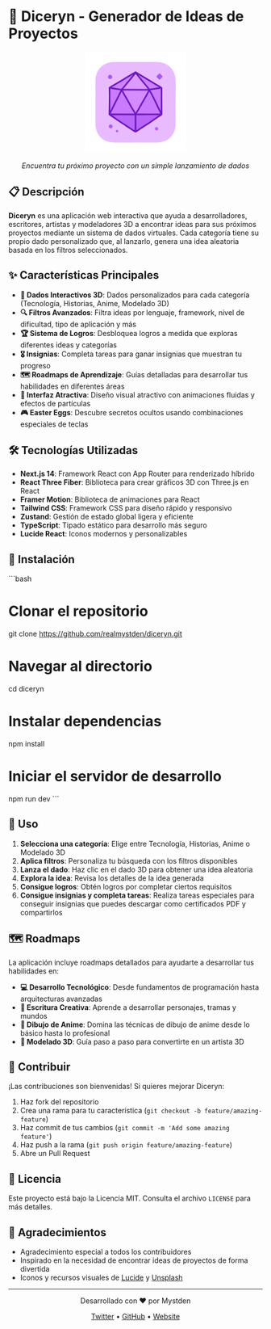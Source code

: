 # 🎲 Diceryn - Generador de Ideas de Proyectos

<div align="center">
  <img src="/public/diceryn-logo.png" alt="Diceryn Logo" width="200" />
  <p><em>Encuentra tu próximo proyecto con un simple lanzamiento de dados</em></p>
</div>

## 📋 Descripción

**Diceryn** es una aplicación web interactiva que ayuda a desarrolladores, escritores, artistas y modeladores 3D a encontrar ideas para sus próximos proyectos mediante un sistema de dados virtuales. Cada categoría tiene su propio dado personalizado que, al lanzarlo, genera una idea aleatoria basada en los filtros seleccionados.

## ✨ Características Principales

- **🎲 Dados Interactivos 3D**: Dados personalizados para cada categoría (Tecnología, Historias, Anime, Modelado 3D)
- **🔍 Filtros Avanzados**: Filtra ideas por lenguaje, framework, nivel de dificultad, tipo de aplicación y más
- **🏆 Sistema de Logros**: Desbloquea logros a medida que exploras diferentes ideas y categorías
- **🎖️ Insignias**: Completa tareas para ganar insignias que muestran tu progreso
- **🗺️ Roadmaps de Aprendizaje**: Guías detalladas para desarrollar tus habilidades en diferentes áreas
- **🌈 Interfaz Atractiva**: Diseño visual atractivo con animaciones fluidas y efectos de partículas
- **🎮 Easter Eggs**: Descubre secretos ocultos usando combinaciones especiales de teclas

## 🛠️ Tecnologías Utilizadas

- **Next.js 14**: Framework React con App Router para renderizado híbrido
- **React Three Fiber**: Biblioteca para crear gráficos 3D con Three.js en React
- **Framer Motion**: Biblioteca de animaciones para React
- **Tailwind CSS**: Framework CSS para diseño rápido y responsivo
- **Zustand**: Gestión de estado global ligera y eficiente
- **TypeScript**: Tipado estático para desarrollo más seguro
- **Lucide React**: Iconos modernos y personalizables

## 🚀 Instalación

\`\`\`bash
# Clonar el repositorio
git clone https://github.com/realmystden/diceryn.git

# Navegar al directorio
cd diceryn

# Instalar dependencias
npm install

# Iniciar el servidor de desarrollo
npm run dev
\`\`\`

## 📱 Uso

1. **Selecciona una categoría**: Elige entre Tecnología, Historias, Anime o Modelado 3D
2. **Aplica filtros**: Personaliza tu búsqueda con los filtros disponibles
3. **Lanza el dado**: Haz clic en el dado 3D para obtener una idea aleatoria
4. **Explora la idea**: Revisa los detalles de la idea generada
5. **Consigue logros**: Obtén logros por completar ciertos requisitos
6. **Consigue insignias y completa tareas**: Realiza tareas especiales para conseguir insignias que puedes descargar como certificados PDF y compartirlos

## 🗺️ Roadmaps

La aplicación incluye roadmaps detallados para ayudarte a desarrollar tus habilidades en:

- **💻 Desarrollo Tecnológico**: Desde fundamentos de programación hasta arquitecturas avanzadas
- **📝 Escritura Creativa**: Aprende a desarrollar personajes, tramas y mundos
- **🎨 Dibujo de Anime**: Domina las técnicas de dibujo de anime desde lo básico hasta lo profesional
- **🧊 Modelado 3D**: Guía paso a paso para convertirte en un artista 3D

## 🤝 Contribuir

¡Las contribuciones son bienvenidas! Si quieres mejorar Diceryn:

1. Haz fork del repositorio
2. Crea una rama para tu característica (`git checkout -b feature/amazing-feature`)
3. Haz commit de tus cambios (`git commit -m 'Add some amazing feature'`)
4. Haz push a la rama (`git push origin feature/amazing-feature`)
5. Abre un Pull Request

## 📄 Licencia

Este proyecto está bajo la Licencia MIT. Consulta el archivo `LICENSE` para más detalles.

## 🙏 Agradecimientos

- Agradecimiento especial a todos los contribuidores
- Inspirado en la necesidad de encontrar ideas de proyectos de forma divertida
- Iconos y recursos visuales de [Lucide](https://lucide.dev/) y [Unsplash](https://unsplash.com/)

---

<div align="center">
  <p>Desarrollado con ❤️ por Mystden </p>
  <p>
    <a href="https://twitter.com/mystden">Twitter</a> •
    <a href="https://github.com/realmystden">GitHub</a> •
    <a href="https://mystden.neocities.org">Website</a>
  </p>
</div>
